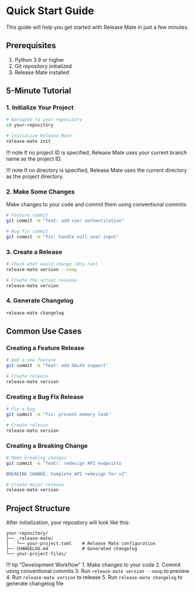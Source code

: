# Quick Start Guide

This guide will help you get started with Release Mate in just a few minutes.

## Prerequisites

1. Python 3.9 or higher
2. Git repository initialized
3. Release Mate installed

## 5-Minute Tutorial

### 1. Initialize Your Project

```bash
# Navigate to your repository
cd your-repository

# Initialize Release Mate
release-mate init
```

!!! note
    If no project ID is specified, Release Mate uses your current branch name as the project ID.

!!! note
    If no directory is specified, Release Mate uses the current directory as the project directory.

### 2. Make Some Changes

Make changes to your code and commit them using conventional commits:

```bash
# Feature commit
git commit -m "feat: add user authentication"

# Bug fix commit
git commit -m "fix: handle null user input"
```

### 3. Create a Release

```bash
# Check what would change (dry run)
release-mate version --noop

# Create the actual release
release-mate version
```

### 4. Generate Changelog

```bash
release-mate changelog
```

## Common Use Cases

### Creating a Feature Release

```bash
# Add a new feature
git commit -m "feat: add OAuth support"

# Create release
release-mate version
```

### Creating a Bug Fix Release

```bash
# Fix a bug
git commit -m "fix: prevent memory leak"

# Create release
release-mate version
```

### Creating a Breaking Change

```bash
# Make breaking changes
git commit -m "feat!: redesign API endpoints

BREAKING CHANGE: Complete API redesign for v2"

# Create major release
release-mate version
```

## Project Structure

After initialization, your repository will look like this:

```
your-repository/
├── .release-mate/
│   └── your-project.toml    # Release Mate configuration
├── CHANGELOG.md             # Generated changelog
└── your-project-files/
```

!!! tip "Development Workflow"
    1. Make changes to your code
    2. Commit using conventional commits
    3. Run `release-mate version --noop` to preview
    4. Run `release-mate version` to release
    5. Run `release-mate changelog` to generate changelog file